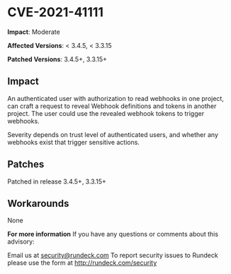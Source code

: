 # CVE-2021-41111

**Impact**: Moderate

**Affected Versions**: < 3.4.5, < 3.3.15

**Patched Versions**: 3.4.5+, 3.3.15+

## Impact
An authenticated user with authorization to read webhooks in one project, can craft a request to reveal Webhook definitions and tokens in another project. The user could use the revealed webhook tokens to trigger webhooks.

Severity depends on trust level of authenticated users, and whether any webhooks exist that trigger sensitive actions.

## Patches
Patched in release 3.4.5+, 3.3.15+

## Workarounds
None

**For more information**
If you have any questions or comments about this advisory:

Email us at security@rundeck.com
To report security issues to Rundeck please use the form at http://rundeck.com/security
